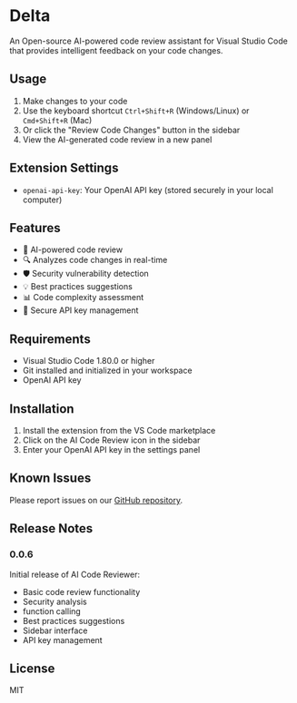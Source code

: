 # Delta

An Open-source AI-powered code review assistant for Visual Studio Code that provides intelligent feedback on your code changes.

## Usage

1. Make changes to your code
2. Use the keyboard shortcut `Ctrl+Shift+R` (Windows/Linux) or `Cmd+Shift+R` (Mac)
3. Or click the "Review Code Changes" button in the sidebar
4. View the AI-generated code review in a new panel

## Extension Settings

- `openai-api-key`: Your OpenAI API key (stored securely in your local computer)

## Features

- 🤖 AI-powered code review
- 🔍 Analyzes code changes in real-time
- 🛡️ Security vulnerability detection
- 💡 Best practices suggestions
- 📊 Code complexity assessment
- 🔑 Secure API key management

## Requirements

- Visual Studio Code 1.80.0 or higher
- Git installed and initialized in your workspace
- OpenAI API key

## Installation

1. Install the extension from the VS Code marketplace
2. Click on the AI Code Review icon in the sidebar
3. Enter your OpenAI API key in the settings panel

## Known Issues

Please report issues on our [GitHub repository](https://github.com/GeLi2001/Delta/issues).

## Release Notes

### 0.0.6

Initial release of AI Code Reviewer:

- Basic code review functionality
- Security analysis
- function calling
- Best practices suggestions
- Sidebar interface
- API key management

## License

MIT
